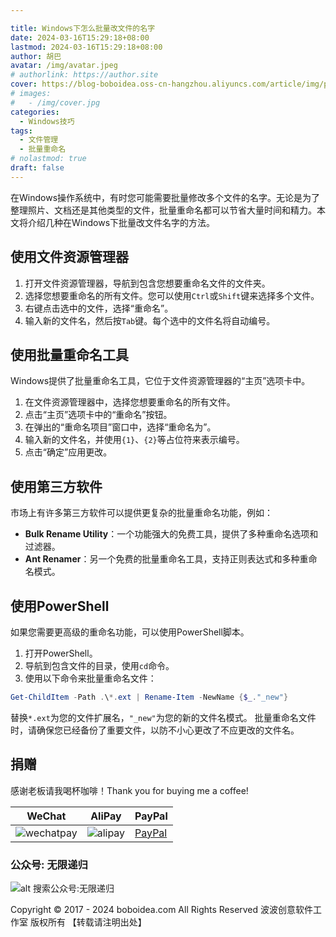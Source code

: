 ```yaml
---

title: Windows下怎么批量改文件的名字
date: 2024-03-16T15:29:18+08:00
lastmod: 2024-03-16T15:29:18+08:00
author: 胡巴
avatar: /img/avatar.jpeg
# authorlink: https://author.site
cover: https://blog-boboidea.oss-cn-hangzhou.aliyuncs.com/article/img/posts/auto/article%20(12).jpg
# images:
#   - /img/cover.jpg
categories:
  - Windows技巧
tags:
  - 文件管理
  - 批量重命名
# nolastmod: true
draft: false
---
```

在Windows操作系统中，有时您可能需要批量修改多个文件的名字。无论是为了整理照片、文档还是其他类型的文件，批量重命名都可以节省大量时间和精力。本文将介绍几种在Windows下批量改文件名字的方法。
<!--more-->
## 使用文件资源管理器
1. 打开文件资源管理器，导航到包含您想要重命名文件的文件夹。
2. 选择您想要重命名的所有文件。您可以使用`Ctrl`或`Shift`键来选择多个文件。
3. 右键点击选中的文件，选择“重命名”。
4. 输入新的文件名，然后按`Tab`键。每个选中的文件名将自动编号。
## 使用批量重命名工具
Windows提供了批量重命名工具，它位于文件资源管理器的“主页”选项卡中。
1. 在文件资源管理器中，选择您想要重命名的所有文件。
2. 点击“主页”选项卡中的“重命名”按钮。
3. 在弹出的“重命名项目”窗口中，选择“重命名为”。
4. 输入新的文件名，并使用`{1}`、`{2}`等占位符来表示编号。
5. 点击“确定”应用更改。
## 使用第三方软件
市场上有许多第三方软件可以提供更复杂的批量重命名功能，例如：
- **Bulk Rename Utility**：一个功能强大的免费工具，提供了多种重命名选项和过滤器。
- **Ant Renamer**：另一个免费的批量重命名工具，支持正则表达式和多种重命名模式。
## 使用PowerShell
如果您需要更高级的重命名功能，可以使用PowerShell脚本。
1. 打开PowerShell。
2. 导航到包含文件的目录，使用`cd`命令。
3. 使用以下命令来批量重命名文件：
```powershell
Get-ChildItem -Path .\*.ext | Rename-Item -NewName {$_."_new"}
```
替换`*.ext`为您的文件扩展名，`"_new"`为您的新的文件名模式。
批量重命名文件时，请确保您已经备份了重要文件，以防不小心更改了不应更改的文件名。

## 捐赠

感谢老板请我喝杯咖啡！Thank you for buying me a coffee!

| WeChat | AliPay | PayPal |
| --- | --- | --- |
| ![wechatpay](https://blog-boboidea.oss-cn-hangzhou.aliyuncs.com/pay/wechat_%E6%94%B6%E6%AC%BE%E7%A0%81.jpg) | ![alipay](https://blog-boboidea.oss-cn-hangzhou.aliyuncs.com/pay/alipay.jpg) | [PayPal](https://paypal.me/JianboQin?country.x=C2&locale.x=zh_XC) |

### 公众号: 无限递归

![alt 搜索公众号:无限递归](https://blog-boboidea.oss-cn-hangzhou.aliyuncs.com/article/img/gongzhonghao.jpeg "无限递归")

<!--declare-declare-->

Copyright &copy; 2017 - 2024 boboidea.com All Rights Reserved 波波创意软件工作室 版权所有 【转载请注明出处】